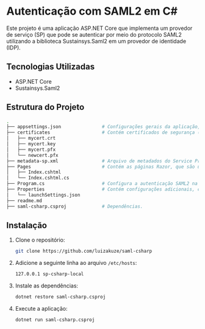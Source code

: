 # Autenticação com SAML2 em C#
 
Este projeto é uma aplicação ASP.NET Core que implementa um provedor de serviço (SP) que pode se autenticar por meio do protocolo SAML2 utilizando a biblioteca Sustainsys.Saml2 em um provedor de identidade (IDP).
 
## Tecnologias Utilizadas 
- ASP.NET Core
- Sustainsys.Saml2 
 
## Estrutura do Projeto

```bash
.
├── appsettings.json               # Configurações gerais da aplicação, como parâmetros de inicialização e configuração de serviços.
├── certificates                   # Contém certificados de segurança (como .crt, .pfx e .key) para testes.
│   ├── mycert.crt                  
│   ├── mycert.key                 
│   ├── mycert.pfx                  
│   └── newcert.pfx                 
├── metadata-sp.xml                # Arquivo de metadados do Service Provider (SP)
├── Pages                          # Contém as páginas Razor, que são usadas para gerar conteúdo HTML dinâmico.
│   ├── Index.cshtml               
│   └── Index.cshtml.cs            
├── Program.cs                     # Configura a autenticação SAML2 na aplicação ASP.NET Core
├── Properties                     # Contém configurações adicionais, como informações sobre o ambiente de execução.
│   └── launchSettings.json        
├── readme.md                       
├── saml-csharp.csproj             # Dependências. 
```

## Instalação
1. Clone o repositório:

   ```sh
   git clone https://github.com/luizakuze/saml-csharp 
   ```
2. Adicione a seguinte linha ao arquivo  `/etc/hosts`:

   ```sh
   127.0.0.1 sp-csharp-local
   ```
2. Instale as dependências:

   ```sh
   dotnet restore saml-csharp.csproj
   ```
3. Execute a aplicação:

   ```sh
   dotnet run saml-csharp.csproj
   ``` 
 